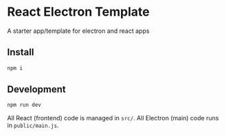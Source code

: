# React Electron Template
A starter app/template for electron and react apps

## Install
```bash
npm i
```

## Development
```bash
npm run dev
```

All React (frontend) code is managed in `src/`. All Electron (main) code runs in `public/main.js`.
